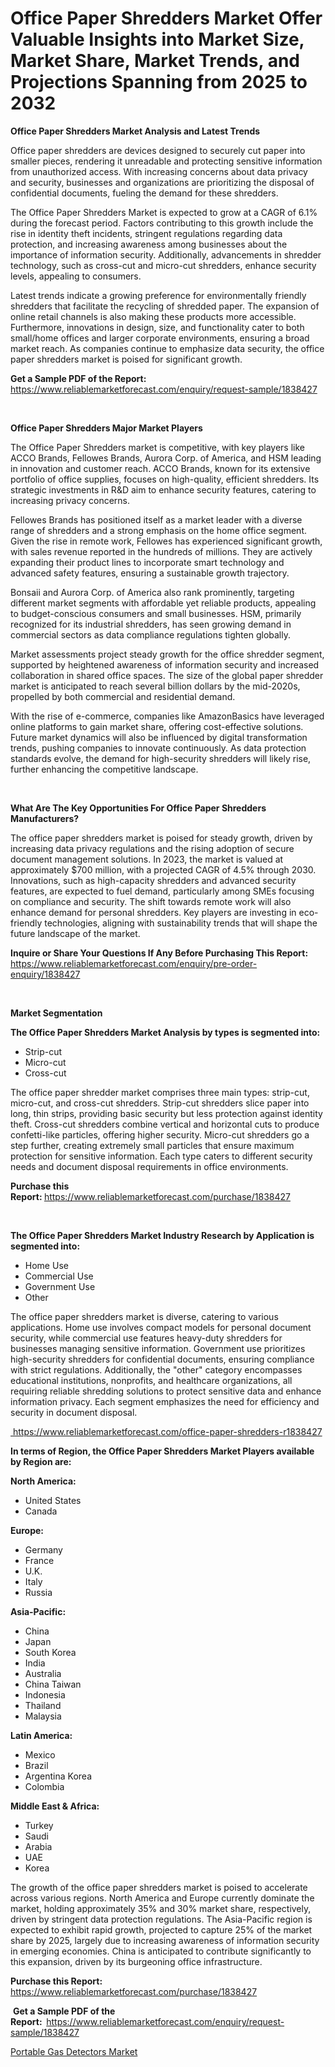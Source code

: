 <p><h1>Office Paper Shredders Market Offer Valuable Insights into Market Size, Market Share, Market Trends, and Projections Spanning from 2025 to 2032</h1></p><p><strong>Office Paper Shredders Market Analysis and Latest Trends</strong></p>
<p><p>Office paper shredders are devices designed to securely cut paper into smaller pieces, rendering it unreadable and protecting sensitive information from unauthorized access. With increasing concerns about data privacy and security, businesses and organizations are prioritizing the disposal of confidential documents, fueling the demand for these shredders.</p><p>The Office Paper Shredders Market is expected to grow at a CAGR of 6.1% during the forecast period. Factors contributing to this growth include the rise in identity theft incidents, stringent regulations regarding data protection, and increasing awareness among businesses about the importance of information security. Additionally, advancements in shredder technology, such as cross-cut and micro-cut shredders, enhance security levels, appealing to consumers.</p><p>Latest trends indicate a growing preference for environmentally friendly shredders that facilitate the recycling of shredded paper. The expansion of online retail channels is also making these products more accessible. Furthermore, innovations in design, size, and functionality cater to both small/home offices and larger corporate environments, ensuring a broad market reach. As companies continue to emphasize data security, the office paper shredders market is poised for significant growth.</p></p>
<p><strong>Get a Sample PDF of the Report:&nbsp;</strong> <a href="https://www.reliablemarketforecast.com/enquiry/request-sample/1838427?utm_campaign=2773&utm_medium=2&utm_source=Github&utm_content=ia&utm_term=22022025&utm_id=office-paper-shredders">https://www.reliablemarketforecast.com/enquiry/request-sample/1838427</a></p>
<p>&nbsp;</p>
<p><strong>Office Paper Shredders Major Market Players</strong></p>
<p><p>The Office Paper Shredders market is competitive, with key players like ACCO Brands, Fellowes Brands, Aurora Corp. of America, and HSM leading in innovation and customer reach. ACCO Brands, known for its extensive portfolio of office supplies, focuses on high-quality, efficient shredders. Its strategic investments in R&D aim to enhance security features, catering to increasing privacy concerns.</p><p>Fellowes Brands has positioned itself as a market leader with a diverse range of shredders and a strong emphasis on the home office segment. Given the rise in remote work, Fellowes has experienced significant growth, with sales revenue reported in the hundreds of millions. They are actively expanding their product lines to incorporate smart technology and advanced safety features, ensuring a sustainable growth trajectory.</p><p>Bonsaii and Aurora Corp. of America also rank prominently, targeting different market segments with affordable yet reliable products, appealing to budget-conscious consumers and small businesses. HSM, primarily recognized for its industrial shredders, has seen growing demand in commercial sectors as data compliance regulations tighten globally.</p><p>Market assessments project steady growth for the office shredder segment, supported by heightened awareness of information security and increased collaboration in shared office spaces. The size of the global paper shredder market is anticipated to reach several billion dollars by the mid-2020s, propelled by both commercial and residential demand.</p><p>With the rise of e-commerce, companies like AmazonBasics have leveraged online platforms to gain market share, offering cost-effective solutions. Future market dynamics will also be influenced by digital transformation trends, pushing companies to innovate continuously. As data protection standards evolve, the demand for high-security shredders will likely rise, further enhancing the competitive landscape.</p></p>
<p>&nbsp;</p>
<p><strong>What Are The Key Opportunities For Office Paper Shredders Manufacturers?</strong></p>
<p><p>The office paper shredders market is poised for steady growth, driven by increasing data privacy regulations and the rising adoption of secure document management solutions. In 2023, the market is valued at approximately $700 million, with a projected CAGR of 4.5% through 2030. Innovations, such as high-capacity shredders and advanced security features, are expected to fuel demand, particularly among SMEs focusing on compliance and security. The shift towards remote work will also enhance demand for personal shredders. Key players are investing in eco-friendly technologies, aligning with sustainability trends that will shape the future landscape of the market.</p></p>
<p><strong>Inquire or Share Your Questions If Any Before Purchasing This Report:</strong> <a href="https://www.reliablemarketforecast.com/enquiry/pre-order-enquiry/1838427?utm_campaign=2773&utm_medium=2&utm_source=Github&utm_content=ia&utm_term=22022025&utm_id=office-paper-shredders">https://www.reliablemarketforecast.com/enquiry/pre-order-enquiry/1838427</a></p>
<p>&nbsp;</p>
<p><strong>Market Segmentation</strong></p>
<p><strong>The Office Paper Shredders Market Analysis by types is segmented into:</strong></p>
<p><ul><li>Strip-cut</li><li>Micro-cut</li><li>Cross-cut</li></ul></p>
<p><p>The office paper shredder market comprises three main types: strip-cut, micro-cut, and cross-cut shredders. Strip-cut shredders slice paper into long, thin strips, providing basic security but less protection against identity theft. Cross-cut shredders combine vertical and horizontal cuts to produce confetti-like particles, offering higher security. Micro-cut shredders go a step further, creating extremely small particles that ensure maximum protection for sensitive information. Each type caters to different security needs and document disposal requirements in office environments.</p></p>
<p><strong>Purchase this Report:&nbsp;</strong><a href="https://www.reliablemarketforecast.com/purchase/1838427?utm_campaign=2773&utm_medium=2&utm_source=Github&utm_content=ia&utm_term=22022025&utm_id=office-paper-shredders">https://www.reliablemarketforecast.com/purchase/1838427</a></p>
<p>&nbsp;</p>
<p><strong>The Office Paper Shredders Market Industry Research by Application is segmented into:</strong></p>
<p><ul><li>Home Use</li><li>Commercial Use</li><li>Government Use</li><li>Other</li></ul></p>
<p><p>The office paper shredders market is diverse, catering to various applications. Home use involves compact models for personal document security, while commercial use features heavy-duty shredders for businesses managing sensitive information. Government use prioritizes high-security shredders for confidential documents, ensuring compliance with strict regulations. Additionally, the "other" category encompasses educational institutions, nonprofits, and healthcare organizations, all requiring reliable shredding solutions to protect sensitive data and enhance information privacy. Each segment emphasizes the need for efficiency and security in document disposal.</p></p>
<p><a href="https://www.reliablemarketforecast.com/office-paper-shredders-r1838427?utm_campaign=2773&utm_medium=2&utm_source=Github&utm_content=ia&utm_term=22022025&utm_id=office-paper-shredders">&nbsp;https://www.reliablemarketforecast.com/office-paper-shredders-r1838427</a></p>
<p><strong>In terms of Region, the Office Paper Shredders Market Players available by Region are:</strong></p>
<p>
    <p> <strong> North America: </strong>
        <ul>
            <li>United States</li>
            <li>Canada</li>
        </ul>
        </p> 
    <p> <strong> Europe: </strong>
        <ul>
            <li>Germany</li>
            <li>France</li>
            <li>U.K.</li>
            <li>Italy</li>
            <li>Russia</li>
        </ul>
        </p> 
    <p> <strong> Asia-Pacific: </strong>
        <ul>
            <li>China</li>
            <li>Japan</li>
            <li>South Korea</li>
            <li>India</li>
            <li>Australia</li>
            <li>China Taiwan</li>
            <li>Indonesia</li>
            <li>Thailand</li>
            <li>Malaysia</li>
        </ul>
        </p> 
    <p> <strong> Latin America: </strong>
        <ul>
            <li>Mexico</li>
            <li>Brazil</li>
            <li>Argentina Korea</li>
            <li>Colombia</li>
        </ul>
        </p> 
    <p> <strong> Middle East & Africa: </strong>
        <ul>
            <li>Turkey</li>
            <li>Saudi</li>
            <li>Arabia</li>
            <li>UAE</li>
            <li>Korea</li>
        </ul>
    </p>
    </p>
<p><p>The growth of the office paper shredders market is poised to accelerate across various regions. North America and Europe currently dominate the market, holding approximately 35% and 30% market share, respectively, driven by stringent data protection regulations. The Asia-Pacific region is expected to exhibit rapid growth, projected to capture 25% of the market share by 2025, largely due to increasing awareness of information security in emerging economies. China is anticipated to contribute significantly to this expansion, driven by its burgeoning office infrastructure.</p></p>
<p><strong>Purchase this Report: </strong><a href="https://www.reliablemarketforecast.com/purchase/1838427?utm_campaign=2773&utm_medium=2&utm_source=Github&utm_content=ia&utm_term=22022025&utm_id=office-paper-shredders">https://www.reliablemarketforecast.com/purchase/1838427</a></p>
<p>&nbsp;<strong>Get a Sample PDF of the Report:&nbsp;&nbsp;</strong><a href="https://www.reliablemarketforecast.com/enquiry/request-sample/1838427?utm_campaign=2773&utm_medium=2&utm_source=Github&utm_content=ia&utm_term=22022025&utm_id=office-paper-shredders">https://www.reliablemarketforecast.com/enquiry/request-sample/1838427</a></p>
<p><strong></strong></p>
<p><p><a href="https://github.com/abantolemox08/Market-Research-Report-List-1/blob/main/portable-gas-detectors-market.md?utm_campaign=2773&utm_medium=2&utm_source=Github&utm_content=ia&utm_term=22022025&utm_id=office-paper-shredders">Portable Gas Detectors Market</a></p></p>